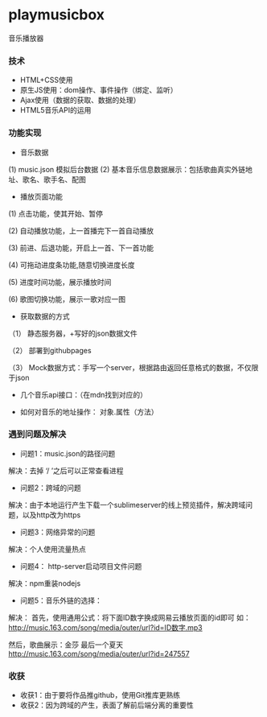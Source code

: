 # playmusicbox
音乐播放器

### 技术
* HTML+CSS使用
* 原生JS使用：dom操作、事件操作（绑定、监听）
* Ajax使用（数据的获取、数据的处理）
* HTML5音乐API的运用

### 功能实现

* 音乐数据

(1) music.json 模拟后台数据
(2) 基本音乐信息数据展示：包括歌曲真实外链地址、歌名、歌手名、配图 

* 播放页面功能

(1) 点击功能，使其开始、暂停

(2) 自动播放功能，上一首播完下一首自动播放

(3) 前进、后退功能，开启上一首、下一首功能

(4) 可拖动进度条功能,随意切换进度长度

(5) 进度时间功能，展示播放时间

(6) 歌图切换功能，展示一歌对应一图


* 获取数据的方式

（1） 静态服务器，+写好的json数据文件

（2） 部署到githubpages

（3） Mock数据方式：手写一个server，根据路由返回任意格式的数据，不仅限于json


* 几个音乐api接口：（在mdn找到对应的）



* 如何对音乐的地址操作：
对象.属性（方法）


### 遇到问题及解决

* 问题1：music.json的路径问题

解决：去掉 ‘/ ’之后可以正常查看进程

* 问题2：跨域的问题  

解决：由于本地运行产生下载一个sublimeserver的线上预览插件，解决跨域问题，以及http改为https

* 问题3：网络异常的问题

解决：个人使用流量热点

* 问题4： http-server启动项目文件问题

解决：npm重装nodejs

* 问题5：音乐外链的选择：

解决：
首先，使用通用公式：将下面ID数字换成网易云播放页面的id即可
如：http://music.163.com/song/media/outer/url?id=ID数字.mp3  

然后，歌曲展示：金莎 最后一个夏天
http://music.163.com/song/media/outer/url?id=247557

### 收获
* 收获1：由于要将作品推github，使用Git推库更熟练
* 收获2：因为跨域的产生，表面了解前后端分离的重要性
 
